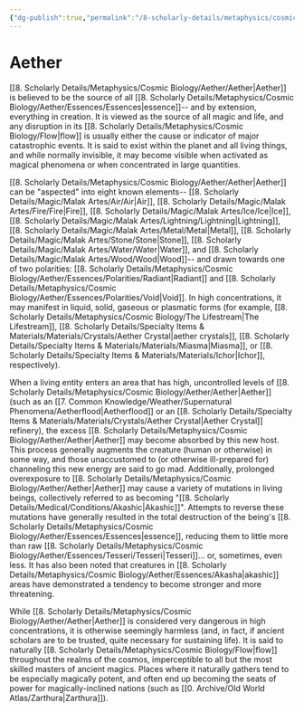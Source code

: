 ```yaml
---
{"dg-publish":true,"permalink":"/8-scholarly-details/metaphysics/cosmic-biology/aether/aether/","noteIcon":""}
---
```


# Aether

[[8. Scholarly Details/Metaphysics/Cosmic Biology/Aether/Aether\|Aether]] is believed to be the source of all [[8. Scholarly Details/Metaphysics/Cosmic Biology/Aether/Essences/Essences\|essence]]-- and by extension, everything in creation. It is viewed as the source of all magic and life, and any disruption in its [[8. Scholarly Details/Metaphysics/Cosmic Biology/Flow\|flow]] is usually either the cause or indicator of major catastrophic events. It is said to exist within the planet and all living things, and while normally invisible, it may become visible when activated as magical phenomena or when concentrated in large quantities. 

[[8. Scholarly Details/Metaphysics/Cosmic Biology/Aether/Aether\|Aether]] can be "aspected" into eight known elements-- [[8. Scholarly Details/Magic/Malak Artes/Air/Air\|Air]], [[8. Scholarly Details/Magic/Malak Artes/Fire/Fire\|Fire]], [[8. Scholarly Details/Magic/Malak Artes/Ice/Ice\|Ice]], [[8. Scholarly Details/Magic/Malak Artes/Lightning/Lightning\|Lightning]], [[8. Scholarly Details/Magic/Malak Artes/Metal/Metal\|Metal]], [[8. Scholarly Details/Magic/Malak Artes/Stone/Stone\|Stone]], [[8. Scholarly Details/Magic/Malak Artes/Water/Water\|Water]], and [[8. Scholarly Details/Magic/Malak Artes/Wood/Wood\|Wood]]-- and drawn towards one of two polarities: [[8. Scholarly Details/Metaphysics/Cosmic Biology/Aether/Essences/Polarities/Radiant\|Radiant]] and [[8. Scholarly Details/Metaphysics/Cosmic Biology/Aether/Essences/Polarities/Void\|Void]]. In high concentrations, it may manifest in liquid, solid, gaseous or plasmatic forms (for example, [[8. Scholarly Details/Metaphysics/Cosmic Biology/The Lifestream\|The Lifestream]], [[8. Scholarly Details/Specialty Items & Materials/Materials/Crystals/Aether Crystal\|aether crystals]], [[8. Scholarly Details/Specialty Items & Materials/Materials/Miasma\|Miasma]], or [[8. Scholarly Details/Specialty Items & Materials/Materials/Ichor\|Ichor]], respectively). 

When a living entity enters an area that has high, uncontrolled levels of [[8. Scholarly Details/Metaphysics/Cosmic Biology/Aether/Aether\|Aether]] (such as an [[7. Common Knowledge/Weather/Supernatural Phenomena/Aetherflood\|Aetherflood]] or an [[8. Scholarly Details/Specialty Items & Materials/Materials/Crystals/Aether Crystal\|Aether Crystal]] refinery), the excess [[8. Scholarly Details/Metaphysics/Cosmic Biology/Aether/Aether\|Aether]] may become absorbed by this new host. This process generally augments the creature (human or otherwise) in some way, and those unaccustomed to (or otherwise ill-prepared for) channeling this new energy are said to go mad. Additionally, prolonged overexposure to [[8. Scholarly Details/Metaphysics/Cosmic Biology/Aether/Aether\|Aether]] may cause a variety of mutations in living beings, collectively referred to as becoming "[[8. Scholarly Details/Medical/Conditions/Akashic\|Akashic]]". Attempts to reverse these mutations have generally resulted in the total destruction of the being's [[8. Scholarly Details/Metaphysics/Cosmic Biology/Aether/Essences/Essences\|essence]], reducing them to little more than raw [[8. Scholarly Details/Metaphysics/Cosmic Biology/Aether/Essences/Tesseri/Tesseri\|Tesseri]]... or, sometimes, even less. It has also been noted that creatures in [[8. Scholarly Details/Metaphysics/Cosmic Biology/Aether/Essences/Akasha\|akashic]] areas have demonstrated a tendency to become stronger and more threatening.

While [[8. Scholarly Details/Metaphysics/Cosmic Biology/Aether/Aether\|Aether]] is considered very dangerous in high concentrations, it is otherwise seemingly harmless (and, in fact, if ancient scholars are to be trusted, quite necessary for sustaining life). It is said to naturally [[8. Scholarly Details/Metaphysics/Cosmic Biology/Flow\|flow]] throughout the realms of the cosmos, imperceptible to all but the most skilled masters of ancient magics. Places where it naturally gathers tend to be especially magically potent, and often end up becoming the seats of power for magically-inclined nations (such as [[0. Archive/Old World Atlas/Zarthura\|Zarthura]]).